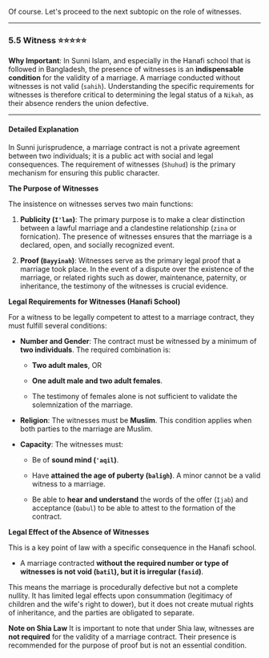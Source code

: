 Of course. Let's proceed to the next subtopic on the role of witnesses.

---

### 5.5 Witness ⭐⭐⭐⭐⭐

**Why Important**: In Sunni Islam, and especially in the Hanafi school that is followed in Bangladesh, the presence of witnesses is an **indispensable condition** for the validity of a marriage. A marriage conducted without witnesses is not valid (`sahih`). Understanding the specific requirements for witnesses is therefore critical to determining the legal status of a `Nikah`, as their absence renders the union defective.

---

#### Detailed Explanation

In Sunni jurisprudence, a marriage contract is not a private agreement between two individuals; it is a public act with social and legal consequences. The requirement of witnesses (`Shuhud`) is the primary mechanism for ensuring this public character.

**The Purpose of Witnesses**

The insistence on witnesses serves two main functions:

1. **Publicity (`I'lan`)**: The primary purpose is to make a clear distinction between a lawful marriage and a clandestine relationship (`zina` or fornication). The presence of witnesses ensures that the marriage is a declared, open, and socially recognized event.
    
2. **Proof (`Bayyinah`)**: Witnesses serve as the primary legal proof that a marriage took place. In the event of a dispute over the existence of the marriage, or related rights such as dower, maintenance, paternity, or inheritance, the testimony of the witnesses is crucial evidence.
    

**Legal Requirements for Witnesses (Hanafi School)**

For a witness to be legally competent to attest to a marriage contract, they must fulfill several conditions:

- **Number and Gender**: The contract must be witnessed by a minimum of **two individuals**. The required combination is:
    
    - **Two adult males**, OR
        
    - **One adult male and two adult females**.
        
    - The testimony of females alone is not sufficient to validate the solemnization of the marriage.
        
- **Religion**: The witnesses must be **Muslim**. This condition applies when both parties to the marriage are Muslim.
    
- **Capacity**: The witnesses must:
    
    - Be of **sound mind (`'aqil`)**.
        
    - Have **attained the age of puberty (`baligh`)**. A minor cannot be a valid witness to a marriage.
        
    - Be able to **hear and understand** the words of the offer (`Ijab`) and acceptance (`Qabul`) to be able to attest to the formation of the contract.
        

**Legal Effect of the Absence of Witnesses**

This is a key point of law with a specific consequence in the Hanafi school.

- A marriage contracted **without the required number or type of witnesses is not void (`batil`), but it is irregular (`fasid`)**.
    

This means the marriage is procedurally defective but not a complete nullity. It has limited legal effects upon consummation (legitimacy of children and the wife's right to dower), but it does not create mutual rights of inheritance, and the parties are obligated to separate.

**Note on Shia Law** It is important to note that under Shia law, witnesses are **not required** for the validity of a marriage contract. Their presence is recommended for the purpose of proof but is not an essential condition.